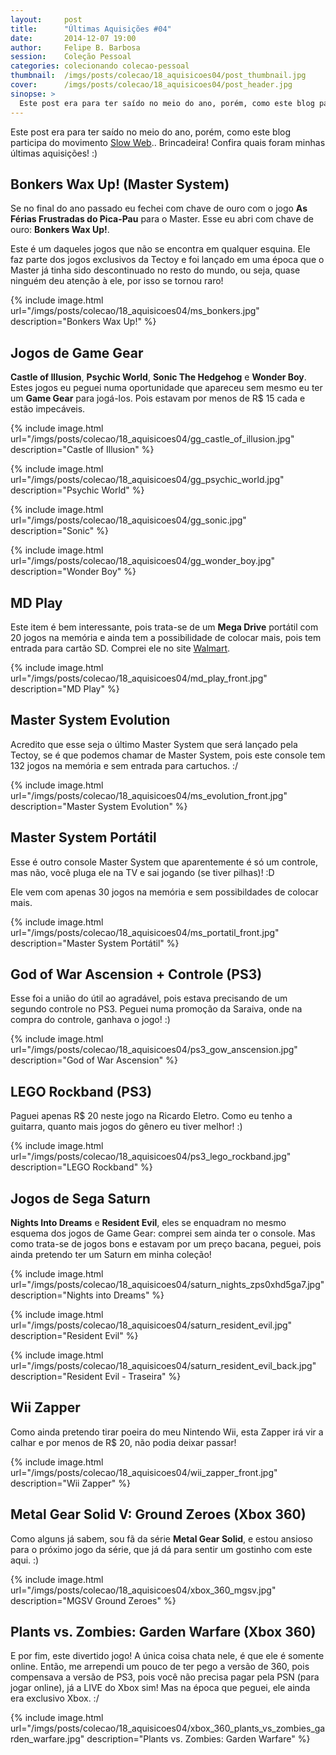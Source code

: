 ```yaml
---
layout:     post
title:      "Últimas Aquisições #04"
date:       2014-12-07 19:00
author:     Felipe B. Barbosa
session:    Coleção Pessoal
categories: colecionando colecao-pessoal
thumbnail:  /imgs/posts/colecao/18_aquisicoes04/post_thumbnail.jpg
cover:      /imgs/posts/colecao/18_aquisicoes04/post_header.jpg
sinopse: >
  Este post era para ter saído no meio do ano, porém, como este blog participa do movimento Slow Web.. Brincadeira! Confira quais foram minhas últimas aquisições! :)
---
```

Este post era para ter saído no meio do ano, porém, como este blog participa do movimento [Slow Web](http://theslowweb.com/).. Brincadeira! Confira quais foram minhas últimas aquisições! :)

## Bonkers Wax Up! (Master System)

Se no final do ano passado eu fechei com chave de ouro com o jogo **As Férias Frustradas do Pica-Pau** para o Master. Esse eu abri com chave de ouro: **Bonkers Wax Up!**.

Este é um daqueles jogos que não se encontra em qualquer esquina. Ele faz parte dos jogos exclusivos da Tectoy e foi lançado em uma época que o Master já tinha sido descontinuado no resto do mundo, ou seja, quase ninguém deu atenção à ele, por isso se tornou raro!

{% include image.html url="/imgs/posts/colecao/18_aquisicoes04/ms_bonkers.jpg" description="Bonkers Wax Up!" %}

## Jogos de Game Gear

**Castle of Illusion**, **Psychic World**, **Sonic The Hedgehog** e **Wonder Boy**. Estes jogos eu peguei numa oportunidade que apareceu sem mesmo eu ter um **Game Gear** para jogá-los. Pois estavam por menos de R$ 15 cada e estão impecáveis.

{% include image.html url="/imgs/posts/colecao/18_aquisicoes04/gg_castle_of_illusion.jpg" description="Castle of Illusion" %}

{% include image.html url="/imgs/posts/colecao/18_aquisicoes04/gg_psychic_world.jpg" description="Psychic World" %}

{% include image.html url="/imgs/posts/colecao/18_aquisicoes04/gg_sonic.jpg" description="Sonic" %}

{% include image.html url="/imgs/posts/colecao/18_aquisicoes04/gg_wonder_boy.jpg" description="Wonder Boy" %}

## MD Play

Este item é bem interessante, pois trata-se de um **Mega Drive** portátil com 20 jogos na memória e ainda tem a possibilidade de colocar mais, pois tem entrada para cartão SD. Comprei ele no site [Walmart](https://www.walmart.com.br/md-play-20-jogos-tectoy/2019655/pr).

{% include image.html url="/imgs/posts/colecao/18_aquisicoes04/md_play_front.jpg" description="MD Play" %}

## Master System Evolution

Acredito que esse seja o último Master System que será lançado pela Tectoy, se é que podemos chamar de Master System, pois este console tem 132 jogos na memória e sem entrada para cartuchos. :/

{% include image.html url="/imgs/posts/colecao/18_aquisicoes04/ms_evolution_front.jpg" description="Master System Evolution" %}

## Master System Portátil

Esse é outro console Master System que aparentemente é só um controle, mas não, você pluga ele na TV e sai jogando (se tiver pilhas)! :D

Ele vem com apenas 30 jogos na memória e sem possibildades de colocar mais.

{% include image.html url="/imgs/posts/colecao/18_aquisicoes04/ms_portatil_front.jpg" description="Master System Portátil" %}

## God of War Ascension + Controle (PS3)

Esse foi a união do útil ao agradável, pois estava precisando de um segundo controle no PS3. Peguei numa promoção da Saraiva, onde na compra do controle, ganhava o jogo! :)

{% include image.html url="/imgs/posts/colecao/18_aquisicoes04/ps3_gow_anscension.jpg" description="God of War Ascension" %}

## LEGO Rockband (PS3)

Paguei apenas R$ 20 neste jogo na Ricardo Eletro. Como eu tenho a guitarra, quanto mais jogos do gênero eu tiver melhor! :)

{% include image.html url="/imgs/posts/colecao/18_aquisicoes04/ps3_lego_rockband.jpg" description="LEGO Rockband" %}

## Jogos de Sega Saturn

**Nights Into Dreams** e **Resident Evil**, eles se enquadram no mesmo esquema dos jogos de Game Gear: comprei sem ainda ter o console. Mas como trata-se de jogos bons e estavam por um preço bacana, peguei, pois ainda pretendo ter um Saturn em minha coleção!

{% include image.html url="/imgs/posts/colecao/18_aquisicoes04/saturn_nights_zps0xhd5ga7.jpg" description="Nights into Dreams" %}

{% include image.html url="/imgs/posts/colecao/18_aquisicoes04/saturn_resident_evil.jpg" description="Resident Evil" %}

{% include image.html url="/imgs/posts/colecao/18_aquisicoes04/saturn_resident_evil_back.jpg" description="Resident Evil - Traseira" %}

## Wii Zapper

Como ainda pretendo tirar poeira do meu Nintendo Wii, esta Zapper irá vir a calhar e por menos de R$ 20, não podia deixar passar!

{% include image.html url="/imgs/posts/colecao/18_aquisicoes04/wii_zapper_front.jpg" description="Wii Zapper" %}

## Metal Gear Solid V: Ground Zeroes (Xbox 360)

Como alguns já sabem, sou fã da série **Metal Gear Solid**, e estou ansioso para o próximo jogo da série, que já dá para sentir um gostinho com este aqui. :)

{% include image.html url="/imgs/posts/colecao/18_aquisicoes04/xbox_360_mgsv.jpg" description="MGSV Ground Zeroes" %}

## Plants vs. Zombies: Garden Warfare (Xbox 360)

E por fim, este divertido jogo! A única coisa chata nele, é que ele é somente online. Então, me arrependi um pouco de ter pego a versão de 360, pois compensava a versão de PS3, pois você não precisa pagar pela PSN (para jogar online), já a LIVE do Xbox sim! Mas na época que peguei, ele ainda era exclusivo Xbox. :/

{% include image.html url="/imgs/posts/colecao/18_aquisicoes04/xbox_360_plants_vs_zombies_garden_warfare.jpg" description="Plants vs. Zombies: Garden Warfare" %}
